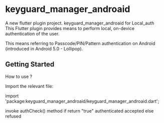 # keyguard_manager_androaid

A new flutter plugin project.
keyguard_manager_androaid for Local_auth
This Flutter plugin provides means to perform local, on-device authentication of the user.

This means referring to Passcode/PIN/Pattern authentication
 on Android (introduced in Android  5.0 - Lollipop).

## Getting Started
How to use  ?

Import the relevant file:

import 'package:keyguard_manager_androaid/keyguard_manager_androaid.dart';

invoke authCheck() method if return "true"
authenticated accepted else refused

